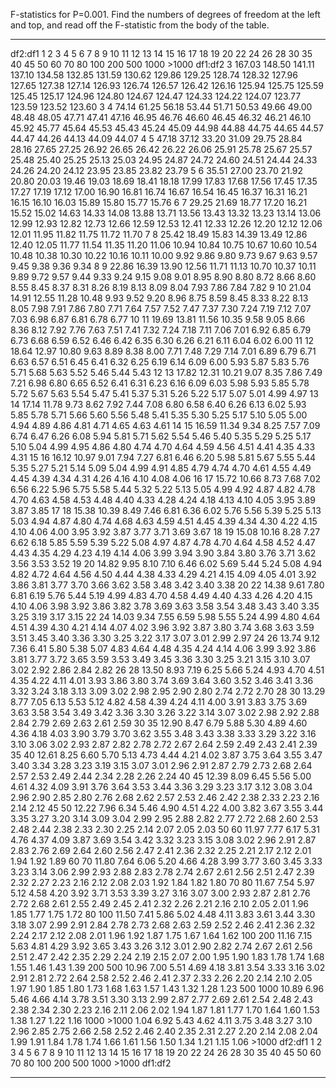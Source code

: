 F-statistics for P=0.001. Find the numbers of degrees of freedom at the
left and top, and read off the F-statistic from the body of the table.

  --------- -------- -------- -------- -------- -------- -------- -------- -------- -------- -------- -------- -------- -------- -------- -------- -------- -------- -------- -------- -------- -------- -------- -------- -------- -------- -------- -------- -------- -------- -------- -------- -------- -------- -------- -------- -------- -------- ---------
   df2:df1     1        2        3        4        5        6        7        8        9        10       11       12       13       14       15       16       17       18       19       20       22       24       26       28       30       35       40       45       50       60       70       80      100      200      500      1000    \>1000   df1:df2
      3      167.03   148.50   141.11   137.10   134.58   132.85   131.59   130.62   129.86   129.25   128.74   128.32   127.96   127.65   127.38   127.14   126.93   126.74   126.57   126.42   126.16   125.94   125.75   125.59   125.45   125.17   124.96   124.80   124.67   124.47   124.33   124.22   124.07   123.77   123.59   123.52   123.60      3
      4      74.14    61.25    56.18    53.44    51.71    50.53    49.66    49.00    48.48    48.05    47.71    47.41    47.16    46.95    46.76    46.60    46.45    46.32    46.21    46.10    45.92    45.77    45.64    45.53    45.43    45.24    45.09    44.98    44.88    44.75    44.65    44.57    44.47    44.26    44.13    44.09    44.07       4
      5      47.18    37.12    33.20    31.09    29.75    28.84    28.16    27.65    27.25    26.92    26.65    26.42    26.22    26.06    25.91    25.78    25.67    25.57    25.48    25.40    25.25    25.13    25.03    24.95    24.87    24.72    24.60    24.51    24.44    24.33    24.26    24.20    24.12    23.95    23.85    23.82    23.79       5
      6      35.51    27.00    23.70    21.92    20.80    20.03    19.46    19.03    18.69    18.41    18.18    17.99    17.83    17.68    17.56    17.45    17.35    17.27    17.19    17.12    17.00    16.90    16.81    16.74    16.67    16.54    16.45    16.37    16.31    16.21    16.15    16.10    16.03    15.89    15.80    15.77    15.76       6
      7      29.25    21.69    18.77    17.20    16.21    15.52    15.02    14.63    14.33    14.08    13.88    13.71    13.56    13.43    13.32    13.23    13.14    13.06    12.99    12.93    12.82    12.73    12.66    12.59    12.53    12.41    12.33    12.26    12.20    12.12    12.06    12.01    11.95    11.82    11.75    11.72    11.70       7
      8      25.42    18.49    15.83    14.39    13.49    12.86    12.40    12.05    11.77    11.54    11.35    11.20    11.06    10.94    10.84    10.75    10.67    10.60    10.54    10.48    10.38    10.30    10.22    10.16    10.11    10.00     9.92     9.86     9.80     9.73     9.67     9.63     9.57     9.45     9.38     9.36     9.34       8
      9      22.86    16.39    13.90    12.56    11.71    11.13    10.70    10.37    10.11     9.89     9.72     9.57     9.44     9.33     9.24     9.15     9.08     9.01     8.95     8.90     8.80     8.72     8.66     8.60     8.55     8.45     8.37     8.31     8.26     8.19     8.13     8.09     8.04     7.93     7.86     7.84     7.82       9
     10      21.04    14.91    12.55    11.28    10.48     9.93     9.52     9.20     8.96     8.75     8.59     8.45     8.33     8.22     8.13     8.05     7.98     7.91     7.86     7.80     7.71     7.64     7.57     7.52     7.47     7.37     7.30     7.24     7.19     7.12     7.07     7.03     6.98     6.87     6.81     6.78     6.77      10
     11      19.69    13.81    11.56    10.35     9.58     9.05     8.66     8.36     8.12     7.92     7.76     7.63     7.51     7.41     7.32     7.24     7.18     7.11     7.06     7.01     6.92     6.85     6.79     6.73     6.68     6.59     6.52     6.46     6.42     6.35     6.30     6.26     6.21     6.11     6.04     6.02     6.00      11
     12      18.64    12.97    10.80     9.63     8.89     8.38     8.00     7.71     7.48     7.29     7.14     7.01     6.89     6.79     6.71     6.63     6.57     6.51     6.45     6.41     6.32     6.25     6.19     6.14     6.09     6.00     5.93     5.87     5.83     5.76     5.71     5.68     5.63     5.52     5.46     5.44     5.43      12
     13      17.82    12.31    10.21     9.07     8.35     7.86     7.49     7.21     6.98     6.80     6.65     6.52     6.41     6.31     6.23     6.16     6.09     6.03     5.98     5.93     5.85     5.78     5.72     5.67     5.63     5.54     5.47     5.41     5.37     5.31     5.26     5.22     5.17     5.07     5.01     4.99     4.97      13
     14      17.14    11.78     9.73     8.62     7.92     7.44     7.08     6.80     6.58     6.40     6.26     6.13     6.02     5.93     5.85     5.78     5.71     5.66     5.60     5.56     5.48     5.41     5.35     5.30     5.25     5.17     5.10     5.05     5.00     4.94     4.89     4.86     4.81     4.71     4.65     4.63     4.61      14
     15      16.59    11.34     9.34     8.25     7.57     7.09     6.74     6.47     6.26     6.08     5.94     5.81     5.71     5.62     5.54     5.46     5.40     5.35     5.29     5.25     5.17     5.10     5.04     4.99     4.95     4.86     4.80     4.74     4.70     4.64     4.59     4.56     4.51     4.41     4.35     4.33     4.31      15
     16      16.12    10.97     9.01     7.94     7.27     6.81     6.46     6.20     5.98     5.81     5.67     5.55     5.44     5.35     5.27     5.21     5.14     5.09     5.04     4.99     4.91     4.85     4.79     4.74     4.70     4.61     4.55     4.49     4.45     4.39     4.34     4.31     4.26     4.16     4.10     4.08     4.06      16
     17      15.72    10.66     8.73     7.68     7.02     6.56     6.22     5.96     5.75     5.58     5.44     5.32     5.22     5.13     5.05     4.99     4.92     4.87     4.82     4.78     4.70     4.63     4.58     4.53     4.48     4.40     4.33     4.28     4.24     4.18     4.13     4.10     4.05     3.95     3.89     3.87     3.85      17
     18      15.38    10.39     8.49     7.46     6.81     6.36     6.02     5.76     5.56     5.39     5.25     5.13     5.03     4.94     4.87     4.80     4.74     4.68     4.63     4.59     4.51     4.45     4.39     4.34     4.30     4.22     4.15     4.10     4.06     4.00     3.95     3.92     3.87     3.77     3.71     3.69     3.67      18
     19      15.08    10.16     8.28     7.27     6.62     6.18     5.85     5.59     5.39     5.22     5.08     4.97     4.87     4.78     4.70     4.64     4.58     4.52     4.47     4.43     4.35     4.29     4.23     4.19     4.14     4.06     3.99     3.94     3.90     3.84     3.80     3.76     3.71     3.62     3.56     3.53     3.52      19
     20      14.82     9.95     8.10     7.10     6.46     6.02     5.69     5.44     5.24     5.08     4.94     4.82     4.72     4.64     4.56     4.50     4.44     4.38     4.33     4.29     4.21     4.15     4.09     4.05     4.01     3.92     3.86     3.81     3.77     3.70     3.66     3.62     3.58     3.48     3.42     3.40     3.38      20
     22      14.38     9.61     7.80     6.81     6.19     5.76     5.44     5.19     4.99     4.83     4.70     4.58     4.49     4.40     4.33     4.26     4.20     4.15     4.10     4.06     3.98     3.92     3.86     3.82     3.78     3.69     3.63     3.58     3.54     3.48     3.43     3.40     3.35     3.25     3.19     3.17     3.15      22
     24      14.03     9.34     7.55     6.59     5.98     5.55     5.24     4.99     4.80     4.64     4.51     4.39     4.30     4.21     4.14     4.07     4.02     3.96     3.92     3.87     3.80     3.74     3.68     3.63     3.59     3.51     3.45     3.40     3.36     3.30     3.25     3.22     3.17     3.07     3.01     2.99     2.97      24
     26      13.74     9.12     7.36     6.41     5.80     5.38     5.07     4.83     4.64     4.48     4.35     4.24     4.14     4.06     3.99     3.92     3.86     3.81     3.77     3.72     3.65     3.59     3.53     3.49     3.45     3.36     3.30     3.25     3.21     3.15     3.10     3.07     3.02     2.92     2.86     2.84     2.82      26
     28      13.50     8.93     7.19     6.25     5.66     5.24     4.93     4.70     4.51     4.35     4.22     4.11     4.01     3.93     3.86     3.80     3.74     3.69     3.64     3.60     3.52     3.46     3.41     3.36     3.32     3.24     3.18     3.13     3.09     3.02     2.98     2.95     2.90     2.80     2.74     2.72     2.70      28
     30      13.29     8.77     7.05     6.13     5.53     5.12     4.82     4.58     4.39     4.24     4.11     4.00     3.91     3.83     3.75     3.69     3.63     3.58     3.54     3.49     3.42     3.36     3.30     3.26     3.22     3.14     3.07     3.02     2.98     2.92     2.88     2.84     2.79     2.69     2.63     2.61     2.59      30
     35      12.90     8.47     6.79     5.88     5.30     4.89     4.60     4.36     4.18     4.03     3.90     3.79     3.70     3.62     3.55     3.48     3.43     3.38     3.33     3.29     3.22     3.16     3.10     3.06     3.02     2.93     2.87     2.82     2.78     2.72     2.67     2.64     2.59     2.49     2.43     2.41     2.39      35
     40      12.61     8.25     6.60     5.70     5.13     4.73     4.44     4.21     4.02     3.87     3.75     3.64     3.55     3.47     3.40     3.34     3.28     3.23     3.19     3.15     3.07     3.01     2.96     2.91     2.87     2.79     2.73     2.68     2.64     2.57     2.53     2.49     2.44     2.34     2.28     2.26     2.24      40
     45      12.39     8.09     6.45     5.56     5.00     4.61     4.32     4.09     3.91     3.76     3.64     3.53     3.44     3.36     3.29     3.23     3.17     3.12     3.08     3.04     2.96     2.90     2.85     2.80     2.76     2.68     2.62     2.57     2.53     2.46     2.42     2.38     2.33     2.23     2.16     2.14     2.12      45
     50      12.22     7.96     6.34     5.46     4.90     4.51     4.22     4.00     3.82     3.67     3.55     3.44     3.35     3.27     3.20     3.14     3.09     3.04     2.99     2.95     2.88     2.82     2.77     2.72     2.68     2.60     2.53     2.48     2.44     2.38     2.33     2.30     2.25     2.14     2.07     2.05     2.03      50
     60      11.97     7.77     6.17     5.31     4.76     4.37     4.09     3.87     3.69     3.54     3.42     3.32     3.23     3.15     3.08     3.02     2.96     2.91     2.87     2.83     2.76     2.69     2.64     2.60     2.56     2.47     2.41     2.36     2.32     2.25     2.21     2.17     2.12     2.01     1.94     1.92     1.89      60
     70      11.80     7.64     6.06     5.20     4.66     4.28     3.99     3.77     3.60     3.45     3.33     3.23     3.14     3.06     2.99     2.93     2.88     2.83     2.78     2.74     2.67     2.61     2.56     2.51     2.47     2.39     2.32     2.27     2.23     2.16     2.12     2.08     2.03     1.92     1.84     1.82     1.80      70
     80      11.67     7.54     5.97     5.12     4.58     4.20     3.92     3.71     3.53     3.39     3.27     3.16     3.07     3.00     2.93     2.87     2.81     2.76     2.72     2.68     2.61     2.55     2.49     2.45     2.41     2.32     2.26     2.21     2.16     2.10     2.05     2.01     1.96     1.85     1.77     1.75     1.72      80
     100     11.50     7.41     5.86     5.02     4.48     4.11     3.83     3.61     3.44     3.30     3.18     3.07     2.99     2.91     2.84     2.78     2.73     2.68     2.63     2.59     2.52     2.46     2.41     2.36     2.32     2.24     2.17     2.12     2.08     2.01     1.96     1.92     1.87     1.75     1.67     1.64     1.62      100
     200     11.16     7.15     5.63     4.81     4.29     3.92     3.65     3.43     3.26     3.12     3.01     2.90     2.82     2.74     2.67     2.61     2.56     2.51     2.47     2.42     2.35     2.29     2.24     2.19     2.15     2.07     2.00     1.95     1.90     1.83     1.78     1.74     1.68     1.55     1.46     1.43     1.39      200
     500     10.96     7.00     5.51     4.69     4.18     3.81     3.54     3.33     3.16     3.02     2.91     2.81     2.72     2.64     2.58     2.52     2.46     2.41     2.37     2.33     2.26     2.20     2.14     2.10     2.05     1.97     1.90     1.85     1.80     1.73     1.68     1.63     1.57     1.43     1.32     1.28     1.23      500
    1000     10.89     6.96     5.46     4.66     4.14     3.78     3.51     3.30     3.13     2.99     2.87     2.77     2.69     2.61     2.54     2.48     2.43     2.38     2.34     2.30     2.23     2.16     2.11     2.06     2.02     1.94     1.87     1.81     1.77     1.70     1.64     1.60     1.53     1.38     1.27     1.22     1.16     1000
   \>1000     1.04     6.92     5.43     4.62     4.11     3.75     3.48     3.27     3.10     2.96     2.85     2.75     2.66     2.58     2.52     2.46     2.40     2.35     2.31     2.27     2.20     2.14     2.08     2.04     1.99     1.91     1.84     1.78     1.74     1.66     1.61     1.56     1.50     1.34     1.21     1.15     1.06    \>1000
   df2:df1     1        2        3        4        5        6        7        8        9        10       11       12       13       14       15       16       17       18       19       20       22       24       26       28       30       35       40       45       50       60       70       80      100      200      500      1000    \>1000   df1:df2
  --------- -------- -------- -------- -------- -------- -------- -------- -------- -------- -------- -------- -------- -------- -------- -------- -------- -------- -------- -------- -------- -------- -------- -------- -------- -------- -------- -------- -------- -------- -------- -------- -------- -------- -------- -------- -------- -------- ---------


